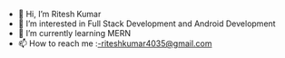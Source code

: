 - 👋 Hi, I’m Ritesh Kumar
- 👀 I’m interested in Full Stack Development and Android Development
- 🌱 I’m currently learning MERN
- 📫 How to reach me :-riteshkumar4035@gmail.com

<!---
riteshkr01/riteshkr01 is a ✨ special ✨ repository because its `README.md` (this file) appears on your GitHub profile.
You can click the Preview link to take a look at your changes.
--->

